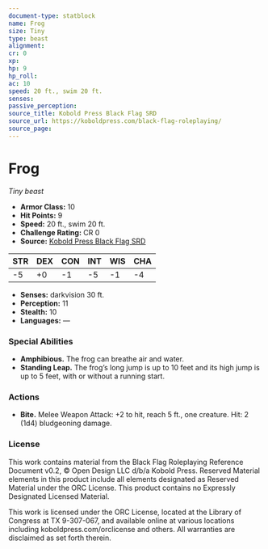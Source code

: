 ```yaml
---
document-type: statblock
name: Frog
size: Tiny
type: beast
alignment: 
cr: 0
xp: 
hp: 9
hp_roll: 
ac: 10
speed: 20 ft., swim 20 ft.
senses: 
passive_perception: 
source_title: Kobold Press Black Flag SRD
source_url: https://koboldpress.com/black-flag-roleplaying/
source_page: 
---
```


# Frog

*Tiny beast*

- **Armor Class:** 10
- **Hit Points:** 9
- **Speed:** 20 ft., swim 20 ft.
- **Challenge Rating:** CR 0
- **Source:** [Kobold Press Black Flag SRD](https://koboldpress.com/black-flag-roleplaying/)

| STR | DEX | CON | INT | WIS | CHA |
| --- | --- | --- | --- | --- | --- |
| -5 | +0 | -1 | -5 | -1 | -4 |

- **Senses:** darkvision 30 ft.
- **Perception:** 11
- **Stealth:** 10
- **Languages:** —

### Special Abilities

- **Amphibious.** The frog can breathe air and water.
- **Standing Leap.** The frog’s long jump is up to 10 feet and its high jump is up to 5 feet, with or without a running start.

### Actions

- **Bite.** Melee Weapon Attack: +2 to hit, reach 5 ft., one creature. Hit: 2 (1d4) bludgeoning damage.

### License

This work contains material from the Black Flag Roleplaying Reference Document v0.2, © Open Design LLC d/b/a Kobold Press. Reserved Material elements in this product include all elements designated as Reserved Material under the ORC License. This product contains no Expressly Designated Licensed Material.

This work is licensed under the ORC License, located at the Library of Congress at TX 9-307-067, and available online at various locations including koboldpress.com/orclicense and others. All warranties are disclaimed as set forth therein.
